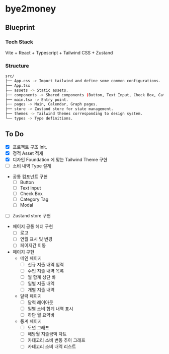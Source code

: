 # bye2money

## Blueprint

### Tech Stack

Vite + React + Typescript + Tailwind CSS + Zustand

### Structure

```bash
src/
├── App.css -> Import tailwind and define some common configurations.
├── App.tsx
├── assets -> Static assets.
├── components -> Shared components (Button, Text Input, Check Box, Category Tag, Modal)
├── main.tsx -> Entry point.
├── pages -> Main, Calendar, Graph pages.
├── store -> Zustand store for state management.
├── themes -> Tailwind themes corresponding to design system.
└── types -> Type definitions.
```

## To Do

- [x] 프로젝트 구조 Init.
- [x] 정적 Asset 적재
- [x] 디자인 Foundation 에 맞는 Tailwind Theme 구현
- [ ] 소비 내역 Type 설계
- 공통 컴포넌트 구현
  - [ ] Button
  - [ ] Text Input
  - [ ] Check Box
  - [ ] Category Tag
  - [ ] Modal
- [ ] Zustand store 구현
- 페이지 공통 헤더 구현
  - [ ] 로고
  - [ ] 연월 표시 및 변경
  - [ ] 페이지간 이동
- 페이지 구현
  - 메인 페이지
    - [ ] 신규 지출 내역 입력
    - [ ] 수입 지출 내역 목록
    - [ ] 월 합계 상단 바
    - [ ] 일별 지출 내역
    - [ ] 개별 지출 내역
  - 달력 페이지
    - [ ] 달력 레이아웃
    - [ ] 일별 소비 합계 내역 표시
    - [ ] 하단 월 요약바
  - 통계 페이지
    - [ ] 도넛 그래프
    - [ ] 해당월 지출금액 차트
    - [ ] 카테고리 소비 변동 추이 그래프
    - [ ] 카테고리 소비 내역 리스트
